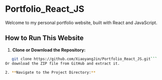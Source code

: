 # Portfolio_React_JS

Welcome to my personal portfolio website, built with React and JavaScript.

## How to Run This Website

1. **Clone or Download the Repository:**
```sh
   git clone https://github.com/XiaoyangJin/Portfolio_React_JS.git```
Or download the ZIP file from GitHub and extract it.

2. **Navigate to the Project Directory:**
